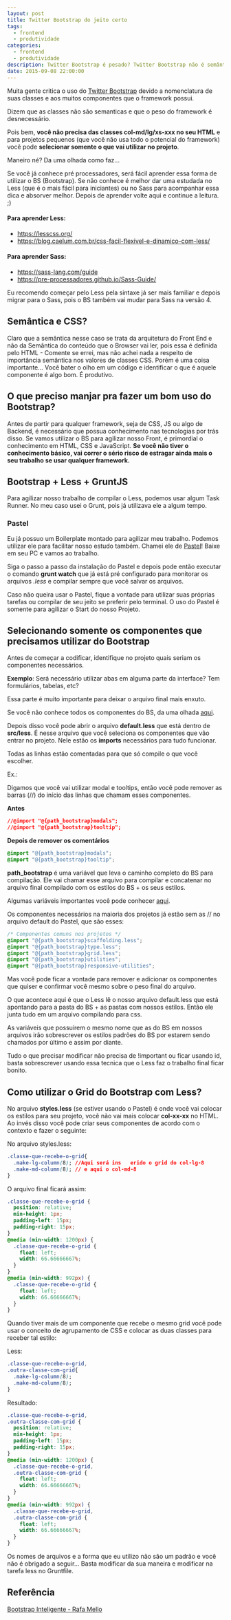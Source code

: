```yaml
---
layout: post
title: Twitter Bootstrap do jeito certo
tags:
  - frontend
  - produtividade
categories:
  - frontend
  - produtividade
description: Twitter Bootstrap é pesado? Twitter Bootstrap não é semântico? Confira algumas dicas para usar o Twitter Bootstrap do jeito certo.
date: 2015-09-08 22:00:00
---
```



Muita gente critica o uso do [Twitter Bootstrap](https://getbootstrap.com/) devido a nomenclatura de suas classes e aos muitos componentes que o framework possui.

Dizem que as classes não são semanticas e que o peso do framework é desnecessário.

Pois bem, **você não precisa das classes col-md/lg/xs-xxx no seu HTML** e para projetos pequenos (que você não usa todo o potencial do framework) você pode **selecionar somente o que vai utilizar no projeto**.

Maneiro né? Da uma olhada como faz...

<!--more-->

Se você já conhece pré processadores, será fácil aprender essa forma de utilizar o BS (Bootstrap). Se não conhece é melhor dar uma estudada no Less (que é o mais fácil para iniciantes) ou no Sass para acompanhar essa dica e absorver melhor. Depois de aprender volte aqui e continue a leitura. ;)

#### Para aprender Less:

- https://lesscss.org/
- https://blog.caelum.com.br/css-facil-flexivel-e-dinamico-com-less/

#### Para aprender Sass:

- https://sass-lang.com/guide
- https://pre-processadores.github.io/Sass-Guide/

Eu recomendo começar pelo Less pela sintaxe já ser mais familiar e depois migrar para o Sass, pois o BS também vai mudar para Sass na versão 4.

## Semântica e CSS?

Claro que a semântica nesse caso se trata da arquitetura do Front End e não da Semântica do conteúdo que o Browser vai ler, pois essa é definida pelo HTML - Comente se errei, mas não achei nada a respeito de importância semântica nos valores de classes CSS.
Porém é uma coisa importante... Você bater o olho em um código e identificar o que é aquele componente é algo bom. É produtivo.

## O que preciso manjar pra fazer um bom uso do Bootstrap?

Antes de partir para qualquer framework, seja de CSS, JS ou algo de Backend, é necessário que possua conhecimento nas tecnologias por trás disso. Se vamos utilizar o BS para agilizar nosso Front, é primordial o conhecimento em HTML, CSS e JavaScript.
**Se você não tiver o conhecimento básico, vai correr o sério risco de estragar ainda mais o seu trabalho se usar qualquer framework.**

## Bootstrap + Less + GruntJS

Para agilizar nosso trabalho de compilar o Less, podemos usar algum Task Runner. No meu caso usei o Grunt, pois já utilizava ele a algum tempo.

### Pastel

Eu já possuo um Boilerplate montado para agilizar meu trabalho. Podemos utilizar ele para facilitar nosso estudo também. Chamei ele de [Pastel](https://github.com/woliveiras/pastel "Pastel")! Baixe em seu PC e vamos ao trabalho.

Siga o passo a passo da instalação do Pastel e depois pode então executar o comando **grunt watch** que já está pré configurado para monitorar os arquivos *.less* e compilar sempre que você salvar os arquivos.

Caso não queira usar o Pastel, fique a vontade para utilizar suas próprias tarefas ou compilar de seu jeito se preferir pelo terminal. O uso do Pastel é somente para agilizar o Start do nosso Projeto.

## Selecionando somente os componentes que precisamos utilizar do Bootstrap

Antes de começar a codificar, identifique no projeto quais seriam os componentes necessários.

**Exemplo**: Será necessário utilizar abas em alguma parte da interface? Tem formulários, tabelas, etc?

Essa parte é muito importante para deixar o arquivo final mais enxuto.

Se você não conhece todos os componentes do BS, da uma olhada [aqui](https://getbootstrap.com/components/ "Components Bootstrap").

Depois disso você pode abrir o arquivo **default.less** que está dentro de **src/less**. É nesse arquivo que você seleciona os componentes que vão entrar no projeto. Nele estão os **imports** necessários para tudo funcionar.

Todas as linhas estão comentadas para que só compile o que você escolher.

Ex.:

Digamos que você vai utilizar modal e tooltips, então você pode remover as barras (//) do início das linhas que chamam esses componentes.

**Antes**

```css
//@import "@{path_bootstrap}modals";
//@import "@{path_bootstrap}tooltip";
```

**Depois de remover os comentários**

```css
@import "@{path_bootstrap}modals";
@import "@{path_bootstrap}tooltip";
```

**path_bootstrap** é uma variável que leva o caminho completo do BS para compilação. Ele vai chamar esse arquivo para compilar e concatenar no arquivo final compilado com os estilos do BS + os seus estilos.

Algumas variáveis importantes você pode conhecer [aqui](https://getbootstrap.com/css/#less "Referência do BS com Less").

Os componentes necessários na maioria dos projetos já estão sem as // no arquivo default do Pastel, que são esses:

```css
/* Componentes comuns nos projetos */
@import "@{path_bootstrap}scaffolding.less";
@import "@{path_bootstrap}type.less";
@import "@{path_bootstrap}grid.less";
@import "@{path_bootstrap}utilities";
@import "@{path_bootstrap}responsive-utilities";
```

Mas você pode ficar a vontade para remover e adicionar os componentes que quiser e confirmar você mesmo sobre o peso final do arquivo.

O que acontece aqui é que o Less lê o nosso arquivo default.less que está apontando para a pasta do BS + as pastas com nossos estilos. Então ele junta tudo em um arquivo compilando para css.

As variáveis que possuírem o mesmo nome que as do BS em nossos arquivos irão sobrescrever os estilos padrões do BS por estarem sendo chamados por último e assim por diante.

Tudo o que precisar modificar não precisa de !important ou ficar usando id, basta sobrescrever usando essa tecnica que o Less faz o trabalho final ficar bonito.

## Como utilizar o Grid do Bootstrap com Less?

No arquivo **styles.less** (se estiver usando o Pastel) é onde você vai colocar os estilos para seu projeto, você não vai mais colocar **col-xx-xx** no HTML. Ao invés disso você pode criar seus componentes de acordo com o contexto e fazer o seguinte:

No arquivo styles.less:

```css
.classe-que-recebe-o-grid{
  .make-lg-column(8); //Aqui será ins	erido o grid do col-lg-8
  .make-md-column(8); // e aqui o col-md-8
}
```

O arquivo final ficará assim:

```css
.classe-que-recebe-o-grid {
  position: relative;
  min-height: 1px;
  padding-left: 15px;
  padding-right: 15px;
}
@media (min-width: 1200px) {
  .classe-que-recebe-o-grid {
    float: left;
    width: 66.66666667%;
  }
}
@media (min-width: 992px) {
  .classe-que-recebe-o-grid {
    float: left;
    width: 66.66666667%;
  }
}
```

Quando tiver mais de um componente que recebe o mesmo grid você pode usar o conceito de agrupamento de CSS e colocar as duas classes para receber tal estilo:

Less:

```css
.classe-que-recebe-o-grid,
.outra-classe-com-grid{
  .make-lg-column(8);
  .make-md-column(8);
}
```

Resultado:

```css
.classe-que-recebe-o-grid,
.outra-classe-com-grid {
  position: relative;
  min-height: 1px;
  padding-left: 15px;
  padding-right: 15px;
}
@media (min-width: 1200px) {
  .classe-que-recebe-o-grid,
  .outra-classe-com-grid {
    float: left;
    width: 66.66666667%;
  }
}
@media (min-width: 992px) {
  .classe-que-recebe-o-grid,
  .outra-classe-com-grid {
    float: left;
    width: 66.66666667%;
  }
}
```

Os nomes de arquivos e a forma que eu utilizo não são um padrão e você não é obrigado a seguir... Basta modificar da sua maneira e modificar na tarefa less no Gruntfile.

## Referência

[Bootstrap Inteligente - Rafa Mello](https://blog.rafamello.com/bootstrap-inteligente "Bootstrap Inteligente")
